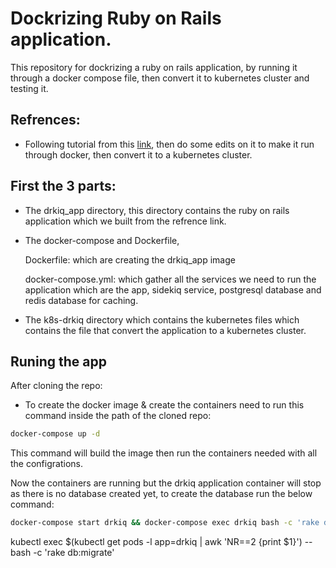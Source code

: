 # Dockrizing Ruby on Rails application.

This repository for dockrizing a ruby on rails application, by running it through a docker compose file, then convert it to kubernetes cluster and testing it.

## Refrences:
* Following tutorial from this [link](https://semaphoreci.com/community/tutorials/dockerizing-a-ruby-on-rails-application), then do some edits on it to make it run through docker, then convert it to a kubernetes cluster.

## First the 3 parts:
- The drkiq_app directory, this directory contains the ruby on rails application which we built from the refrence link.
- The docker-compose and Dockerfile,

   Dockerfile: which are creating the drkiq_app image
   
   docker-compose.yml: which gather all the services we need to run the application which are the app, sidekiq service, postgresql database and redis database for caching.

- The k8s-drkiq directory which contains the kubernetes files which contains the file that convert the application to a kubernetes cluster.

## Runing the app
After cloning the repo:

- To create the docker image & create the containers need to run this command inside the path of the cloned repo:

```bash
docker-compose up -d
```
This command will build the image then run the containers needed with all the configrations.

Now the containers are running but the drkiq application container will stop as there is no database created yet, to create the database run the below command:

```bash
docker-compose start drkiq && docker-compose exec drkiq bash -c 'rake db:migrate'
```
kubectl exec $(kubectl get pods -l app=drkiq | awk 'NR==2 {print $1}') -- bash -c 'rake db:migrate'

